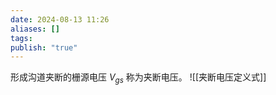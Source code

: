 ```yaml
---
date: 2024-08-13 11:26
aliases: []
tags: 
publish: "true"
---
```

形成沟道夹断的栅源电压 $V_{gs}$ 称为夹断电压。
![[夹断电压定义式]]

